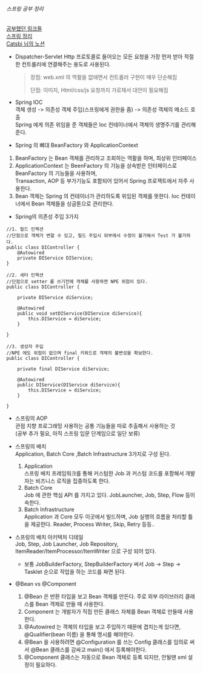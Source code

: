 ###### 스프링 공부 정리
<u>공부했던 링크들</u>   
[스프링 정리](https://heosedev.tistory.com/entry/Spring-%EA%B0%9C%EB%85%90-%EC%A0%95%EB%A6%AC)   
[Catsbi 님의 노션](https://catsbi.oopy.io/)
- Dispatcher-Servlet
  Http 프로토콜로 들어오는 모든 요청을 가장 먼저 받아 적절한 컨트롤러에 연결해주는 용도로 사용된다.   
  > 장점: web.xml 의 역활을 없애면서 컨트롤러 구현이 매우 단순해짐   
  > 
  > 단점: 이미지, Html/css/js 요청까지 가로채서 대안이 필요해짐   
  
- Spring IOC  
객체 생성 -> 의존성 객체 주입(스프링에게 권한을 줌) -> 의존성 객체의 메소드 호출   
Spring 에게 의존 위임을 준 객체들은 Ioc 컨테이너에서 객체의 생명주기를 관리해준다.
   

- Spring 의 뼈대 BeanFactory 와 ApplicationContext
1. BeanFactory 는 Bean 객체를 관리하고 조회하는 역활을 하며, 최상위 인터페이스
2. ApplicationContext 는 BeenFactory 의 기능을 상속받은 인터페이스로 BeanFactory 의 기능들을 사용하며,  
Transaction, AOP 등 부가기능도 포함되어 있어서 Spring 프로젝트에서 자주 사용한다.   
3. Bean 객체는 Spring 의 컨테이너가 관리하도록 위임된 객체를 뜻한다. Ioc 컨테이너에서 Bean 객체들을 싱글톤으로 관리한다.

    
- Spring의 의존성 주입 3가지
```
//1. 필드 인젝션
//단점으로 객체가 변할 수 있고, 필드 주입시 외부에서 수정이 불가해서 Test 가 불가하다.
public class DIController {
	@Autowired 
	private DIService DIService;
}
```

```
//2. 세터 인젝션
//단점으로 setter 를 쓰기전에 객체를 사용하면 NPE 위험이 있다.
public class DIController {
	
	private DIService diService;
    
	@Autowired 
	public void setDIService(DIService diService){
		this.DIService = diService;
	}  
       
}

```

```
//3. 생성자 주입
//NPE 에도 위험이 없으며 final 키워드로 객체의 불변성을 확보한다.
public class DIController {

	private final DIService diService;

	@Autowired
	public DIService(DIService diService){
		this.DIService = diService;
	}

}
```   

- 스프링의 AOP   
관점 지향 프로그래밍 사용하는 공통 기능들을 따로 추출해서 사용하는 것    
  (공부 추가 필요, 아직 스프링 입문 단계임으로 일단 보류)


- 스프링의 배치    
Application, Batch Core ,Batch Infrastructure 3가지로 구성 된다.
  1) Application   
  스프링 배치 프레임워크를 통해 커스텀한 Job 과 커스텀 코드를 포함해서 개발자는 비즈니스 로직을 집중하도록 한다.
  2) Batch Core   
  Job 에 관한 핵심 API 를 가지고 있다. JobLauncher, Job, Step, Flow 등이 속한다.   
  3) Batch Infrastructure   
  Application 과 Core 모두 이곳에서 빌드하며, Job 실행의 흐름을 처리할 틀을 제공한다. Reader, Process Writer, Skip, Retry 등등..
   

- 스프링의 배치 아키텍처 디테일   
  Job, Step, Job Launcher, Job Repository, ItemReader/ItemProcessor/ItemWriter 으로 구성 되어 있다.   
  - 보통 JobBuilderFactory, StepBuilderFactory 써서 Job -> Step -> Tasklet 순으로 작업을 하는 코드를 짜면 된다. 
  

- @Bean vs @Component   
  1) @Bean 은 반환 타입을 보고 Bean 객체를 만든다. 주로 외부 라이브러리 클래스를 Bean 객체로 만들 때 사용한다.
  2) Component 는 개발자가 직접 만든 클래스 자체를 Bean 객체로 만들때 사용한다.
  3) @Autowired 는 객체의 타입을 보고 주입하기 때문에 겹치는게 있다면, @Qualifier(bean 이름) 을 통해 명시를 해야한다.   
  4) @Bean 을 사용하려면 @Configuration 를 쓰는 Config 클래스를 임의로 써서 @Bean 클래스를 감싸고 main() 에서 등록해야한다.   
  4) @Component 클래스는 자동으로 Bean 객체로 등록 되지만, 안될땐 xml 설정이 필요하다.
  
  
     